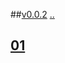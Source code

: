 ##[v0.0.2](https://github.com/littleflute/blcd201901/edit/master/issues/readme.md) [..](..)
## [01](01)
